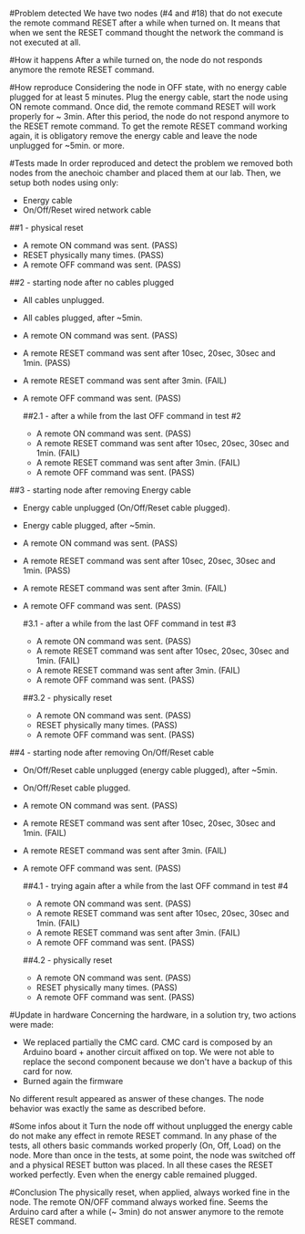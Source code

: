 #Problem detected
We have two nodes (#4 and #18) that do not execute the remote command RESET after a while when turned on.
It means that when we sent the RESET command thought the network the command is not executed at all.

#How it happens
After a while turned on, the node do not responds anymore the remote RESET command.

#How reproduce
Considering the node in OFF state, with no energy cable plugged for at least 5 minutes.
Plug the energy cable, start the node using ON remote command. Once did, the remote command RESET will work
properly for ~ 3min. After this period, the node do not respond anymore to the RESET remote command.
To get the remote RESET command working again, it is obligatory remove the energy cable and leave the node unplugged for ~5min. or more.

#Tests made
In order reproduced and detect the problem we removed both nodes from the anechoic chamber and placed them at our lab.
Then, we setup both nodes using only:
- Energy cable
- On/Off/Reset wired network cable

##1 - physical reset
- A remote ON command was sent. (PASS)
- RESET physically many times. (PASS)
- A remote OFF command was sent. (PASS)

##2 - starting node after no cables plugged
- All cables unplugged.
- All cables plugged, after ~5min.
- A remote ON command was sent. (PASS)
- A remote RESET command was sent after 10sec, 20sec, 30sec and 1min. (PASS)
- A remote RESET command was sent after 3min. (FAIL)
- A remote OFF command was sent. (PASS)

  ##2.1 - after a while from the last OFF command in test #2
  - A remote ON command was sent. (PASS)
  - A remote RESET command was sent after 10sec, 20sec, 30sec and 1min. (FAIL)
  - A remote RESET command was sent after 3min. (FAIL)
  - A remote OFF command was sent. (PASS)

##3 - starting node after removing Energy cable
- Energy cable unplugged (On/Off/Reset cable plugged).
- Energy cable plugged, after ~5min.
- A remote ON command was sent. (PASS)
- A remote RESET command was sent after 10sec, 20sec, 30sec and 1min. (PASS)
- A remote RESET command was sent after 3min. (FAIL)
- A remote OFF command was sent. (PASS)

  #3.1 - after a while from the last OFF command in test #3
  - A remote ON command was sent. (PASS)
  - A remote RESET command was sent after 10sec, 20sec, 30sec and 1min. (FAIL)
  - A remote RESET command was sent after 3min. (FAIL)
  - A remote OFF command was sent. (PASS)

  ##3.2 - physically reset
  - A remote ON command was sent. (PASS)
  - RESET physically many times. (PASS)
  - A remote OFF command was sent. (PASS)

##4 - starting node after removing On/Off/Reset cable
- On/Off/Reset cable unplugged (energy cable plugged), after ~5min.
- On/Off/Reset cable plugged.
- A remote ON command was sent. (PASS)
- A remote RESET command was sent after 10sec, 20sec, 30sec and 1min. (FAIL)
- A remote RESET command was sent after 3min. (FAIL)
- A remote OFF command was sent. (PASS)

  ##4.1 - trying again after a while from the last OFF command in test #4
  - A remote ON command was sent. (PASS)
  - A remote RESET command was sent after 10sec, 20sec, 30sec and 1min. (FAIL)
  - A remote RESET command was sent after 3min. (FAIL)
  - A remote OFF command was sent. (PASS)

  ##4.2 - physically reset
  - A remote ON command was sent. (PASS)
  - RESET physically many times. (PASS)
  - A remote OFF command was sent. (PASS)

#Update in hardware
Concerning the hardware, in a solution try, two actions were made:
- We replaced partially the CMC card.
  CMC card is composed by an Arduino board + another circuit affixed on top. We were not able to replace the second component because we don't have a backup of this card for now.
- Burned again the firmware

No different result appeared as answer of these changes. The node behavior was exactly the same as described before.

#Some infos about it
Turn the node off without unplugged the energy cable do not make any effect in remote RESET command.
In any phase of the tests, all others basic commands worked properly (On, Off, Load) on the node.
More than once in the tests, at some point, the node was switched off and a physical RESET button was placed. In all these cases the RESET worked perfectly. Even when the energy cable remained plugged.

#Conclusion
The physically reset, when applied, always worked fine in the node.
The remote ON/OFF command always worked fine.
Seems the Arduino card after a while (~ 3min) do not answer anymore to the remote RESET command.
